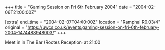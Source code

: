 +++
title = "Gaming Session on Fri 6th February 2004"
date = "2004-02-06T21:00:00Z"

[extra]
end_time = "2004-02-07T04:00:00Z"
location = "Ramphal R0.03/4"
original = "https://uwcs.co.uk/events/gaming-session-on-fri-6th-february-2004-1474488948003/"
+++

Meet in in The Bar (Rootes Reception) at 21:00

